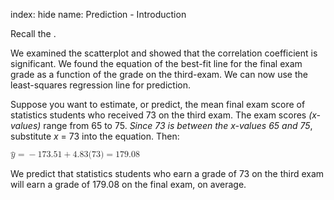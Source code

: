 index: hide
name: Prediction - Introduction

Recall the .

We examined the scatterplot and showed that the correlation coefficient is significant. We found the equation of the best-fit line for the final exam grade as a function of the grade on the third-exam. We can now use the least-squares regression line for prediction.

Suppose you want to estimate, or predict, the mean final exam score of statistics students who received 73 on the third exam. The exam scores  *(x-values)* range from 65 to 75.  *Since 73 is between the x-values 65 and 75*, substitute  *x* = 73 into the equation. Then:

<math xmlns:bib="http://bibtexml.sf.net/" xmlns:q="http://cnx.rice.edu/qml/1.0" xmlns:md="http://cnx.rice.edu/mdml" xmlns:m="http://www.w3.org/1998/Math/MathML" xmlns:cnxorg="http://cnx.rice.edu/system-info" xmlns="http://cnx.rice.edu/cnxml"> <mrow>  <mover accent="true">   <mi>y</mi>   <mo>^</mo>  </mover>  <mo>=</mo><mo>−</mo><mn>173.51</mn><mo>+</mo><mn>4.83</mn><mo stretchy="false">(</mo><mn>73</mn><mo stretchy="false">)</mo><mo>=</mo><mn>179.08</mn> </mrow></math>

We predict that statistics students who earn a grade of 73 on the third exam will earn a grade of 179.08 on the final exam, on average.
